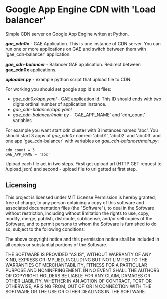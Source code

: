 # Google App Engine CDN with 'Load balancer'

Simple CDN server on Google App Engine writen at Python. 

**_gae_cdn0x_** - GAE Application. This is one instance of CDN server. You can run one or more applications on GAE and switch between them with 'gae_cdn-balancer' application.

**_gae_cdn-balancer_** - Balancer GAE application. Redirect between **gae_cdn0x** applications.

**_uploader.py_** - example python script that upload file to CDN.

For working you should set google app id's at files:

+ _gae_cdn0x/app.yaml_ - GAE application id. This ID should ends with two digits ordinal number of application instance.
+ _gae_cdn-balancer/app.yaml_ 
+ _gae_cdn-balancer/main.py_ - 'GAE_APP_NAME' and 'cdn_count' variables

For example you want start cdn cluster with 3 instances named 'abc'. You should start 3 apps of _gae_cdn0x_ named: 'abc01', 'abc02' and 'abc03' and one app 'gae_cdn-balancer' with variables on _gae_cdn-balancer/main.py_:

    cdn_count = 3
    GAE_APP_NAME = 'abc'

Upload each file act in two steps. First get upload url (HTTP GET request to /upload.json) and second - upload file to url getted at first step.

## Licensing

This project is licensed under MIT License Permission is hereby granted, free of charge, to any person obtaining a copy of this software and associated documentation files (the "Software"), to deal in the Software without restriction, including without limitation the rights to use, copy, modify, merge, publish, distribute, sublicense, and/or sell copies of the Software, and to permit persons to whom the Software is furnished to do so, subject to the following conditions:

The above copyright notice and this permission notice shall be included in all copies or substantial portions of the Software.

THE SOFTWARE IS PROVIDED "AS IS", WITHOUT WARRANTY OF ANY KIND, EXPRESS OR IMPLIED, INCLUDING BUT NOT LIMITED TO THE WARRANTIES OF MERCHANTABILITY, FITNESS FOR A PARTICULAR PURPOSE AND NONINFRINGEMENT. IN NO EVENT SHALL THE AUTHORS OR COPYRIGHT HOLDERS BE LIABLE FOR ANY CLAIM, DAMAGES OR OTHER LIABILITY, WHETHER IN AN ACTION OF CONTRACT, TORT OR OTHERWISE, ARISING FROM, OUT OF OR IN CONNECTION WITH THE SOFTWARE OR THE USE OR OTHER DEALINGS IN THE SOFTWARE.
